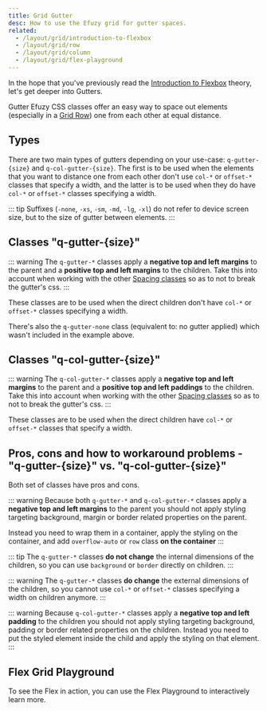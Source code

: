 ```yaml
---
title: Grid Gutter
desc: How to use the Efuzy grid for gutter spaces.
related:
  - /layout/grid/introduction-to-flexbox
  - /layout/grid/row
  - /layout/grid/column
  - /layout/grid/flex-playground
---
```


In the hope that you've previously read the [Introduction to Flexbox](/layout/grid/introduction-to-flexbox) theory, let's get deeper into Gutters.

Gutter Efuzy CSS classes offer an easy way to space out elements (especially in a [Grid Row](/layout/grid/row)) one from each other at equal distance.

## Types
There are two main types of gutters depending on your use-case: `q-gutter-{size}` and `q-col-gutter-{size}`. The first is to be used when the elements that you want to distance one from each other don't use `col-*` or `offset-*` classes that specify a width, and the latter is to be used when they do have `col-*` or `offset-*` classes specifying a width.

::: tip
Suffixes (`-none`, `-xs`, `-sm`, `-md`, `-lg`, `-xl`) do not refer to device screen size, but to the size of gutter between elements.
:::

## Classes "q-gutter-{size}"

::: warning
The `q-gutter-*` classes apply a **negative top and left margins** to the parent and a **positive top and left margins** to the children. Take this into account when working with the other [Spacing classes](/style/spacing) so as to not to break the gutter's css.
:::

These classes are to be used when the direct children don't have `col-*` or `offset-*` classes specifying a width.

<doc-example title="Sizes for q-gutter" file="grid/GutterSize" />

There's also the `q-gutter-none` class (equivalent to: no gutter applied) which wasn't included in the example above.

<doc-example title="Horizontal only q-gutter" file="grid/GutterHorizontal" />

<doc-example title="Vertical only q-gutter" file="grid/GutterVertical" />

<doc-example title="Mixed horizontal and vertical q-gutter" file="grid/GutterMixed" />

## Classes "q-col-gutter-{size}"

::: warning
The `q-col-gutter-*` classes apply a **negative top and left margins** to the parent and a **positive top and left paddings** to the children. Take this into account when working with the other [Spacing classes](/style/spacing) so as to not to break the gutter's css.
:::

These classes are to be used when the direct children have `col-*` or `offset-*` classes that specify a width.

<doc-example title="Sizes for q-col-gutter" file="grid/ColGutterSize" />

<doc-example title="Horizontal only q-col-gutter" file="grid/ColGutterHorizontal" />

<doc-example title="Vertical only q-col-gutter" file="grid/ColGutterVertical" />

<doc-example title="Mixed horizontal and vertical q-col-gutter" file="grid/ColGutterMixed" />

## Pros, cons and how to workaround problems - "q-gutter-{size}" vs. "q-col-gutter-{size}"

Both set of classes have pros and cons.

::: warning
Because both `q-gutter-*` and `q-col-gutter-*` classes apply a **negative top and left margins** to the parent you should not apply styling targeting background, margin or border related properties on the parent.

Instead you need to wrap them in a container, apply the styling on the container, and add `overflow-auto` or `row` class **on the container**
:::

<doc-example title="Parent styling" file="grid/ParentStyling" />

::: tip
The `q-gutter-*` classes **do not change** the internal dimensions of the children, so you can use `background` or `border` directly on children.
:::

::: warning
The `q-gutter-*` classes **do change** the external dimensions of the children, so you cannot use `col-*` or `offset-*` classes specifying a width on children anymore.
:::

<doc-example title="Children size compare" file="grid/ChildrenSizeCompare" />

::: warning
Because `q-col-gutter-*` classes apply a **negative top and left padding** to the children you should not apply styling targeting background, padding or border related properties on the children. Instead you need to put the styled element inside the child and apply the styling on that element.
:::

<doc-example title="Children styling" file="grid/ChildrenStyling" />

## Flex Grid Playground
To see the Flex in action, you can use the Flex Playground to interactively learn more.

<q-btn push color="primary" icon-right="launch" label="Flex Playground" to="/layout/grid/flex-playground" />
